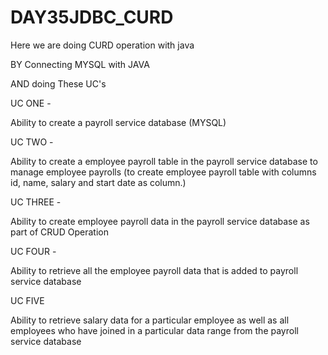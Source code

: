 # DAY35JDBC_CURD


Here we are doing CURD operation with java

BY Connecting MYSQL with JAVA

AND doing These UC's

UC ONE -

Ability to create a payroll service database (MYSQL)

UC TWO -

Ability to create a employee payroll table in the payroll service database to manage employee payrolls (to create employee payroll table with columns id, name, salary and start date as column.)

UC THREE -

Ability to create employee payroll data in the payroll service database as part of CRUD Operation

UC FOUR -

Ability to retrieve all the employee payroll data that is added to payroll service database

UC FIVE

Ability to retrieve salary data for a particular employee as well as all employees who have joined in a particular data range from the payroll service database
